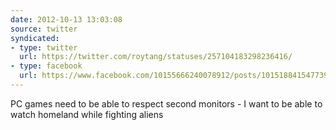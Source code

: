 ```yaml
---
date: 2012-10-13 13:03:08
source: twitter
syndicated:
- type: twitter
  url: https://twitter.com/roytang/statuses/257104183298236416/
- type: facebook
  url: https://www.facebook.com/10155666240078912/posts/10151884154773912
---
```


PC games need to be able to respect second monitors - I want to be able to watch homeland while fighting aliens